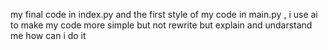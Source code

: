 my final code in index.py and the first style of my code in main.py ,
i use ai to make my code more simple but not rewrite but explain and undarstand me how can i do it
